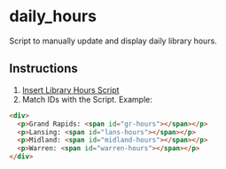 # daily_hours
Script to manually update and display daily library hours.

## Instructions

1. [Insert Library Hours Script](https://github.com/brianholda/daily_hours/blob/master/library_hours.js)
2. Match IDs with the Script. Example:

```html
<div>
  <p>Grand Rapids: <span id="gr-hours"></span></p>
  <p>Lansing: <span id="lans-hours"></span></p>
  <p>Midland: <span id="midland-hours"></span></p>
  <p>Warren: <span id="warren-hours"></span></p>
</div>
```
